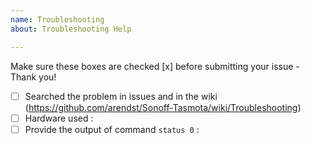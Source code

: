 ```yaml
---
name: Troubleshooting
about: Troubleshooting Help

---
```


Make sure these boxes are checked [x] before submitting your issue - Thank you!

- [ ] Searched the problem in issues and in the wiki (https://github.com/arendst/Sonoff-Tasmota/wiki/Troubleshooting)
- [ ] Hardware used : 
- [ ] Provide the output of command ``status 0`` :
